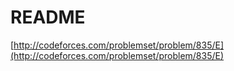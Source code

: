 # README

[http://codeforces.com/problemset/problem/835/E](http://codeforces.com/problemset/problem/835/E)
